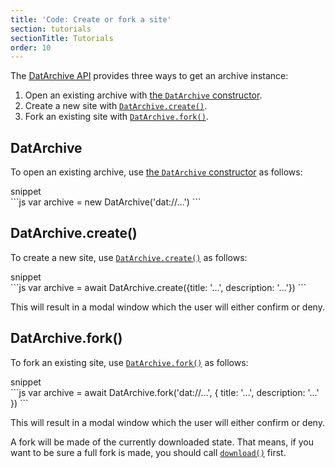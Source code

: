 ```yaml
---
title: 'Code: Create or fork a site'
section: tutorials
sectionTitle: Tutorials
order: 10
---
```


The [DatArchive API](/docs/apis/dat.html) provides three ways to get an archive instance:

 1. Open an existing archive with [the `DatArchive` constructor](/docs/apis/dat.html#datarchive).
 2. Create a new site with [`DatArchive.create()`](/docs/apis/dat.html#datarchive-create).
 3. Fork an existing site with [`DatArchive.fork()`](/docs/apis/dat.html#datarchive-fork).

## DatArchive

To open an existing archive, use [the `DatArchive` constructor](/docs/apis/dat.html#datarchive) as follows:

<figcaption class="code">snippet</figcaption>
```js
var archive = new DatArchive('dat://…')
```

## DatArchive.create()

To create a new site, use [`DatArchive.create()`](/docs/apis/dat.html#datarchive-create) as follows:

<figcaption class="code">snippet</figcaption>
```js
var archive = await DatArchive.create({title: '…', description: '…'})
```

This will result in a modal window which the user will either confirm or deny.

## DatArchive.fork()

To fork an existing site, use [`DatArchive.fork()`](/docs/apis/dat.html#datarchive-fork) as follows:

<figcaption class="code">snippet</figcaption>
```js
var archive = await DatArchive.fork('dat://…', {
  title: '…',
  description: '…'
})
```

This will result in a modal window which the user will either confirm or deny.

A fork will be made of the currently downloaded state. That means, if you want to be sure a full fork is made, you should call [`download()`](/docs/apis/dat.html#download) first.